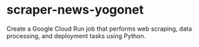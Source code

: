 # scraper-news-yogonet
Create a Google Cloud Run job that performs web scraping, data processing, and deployment tasks using Python.
